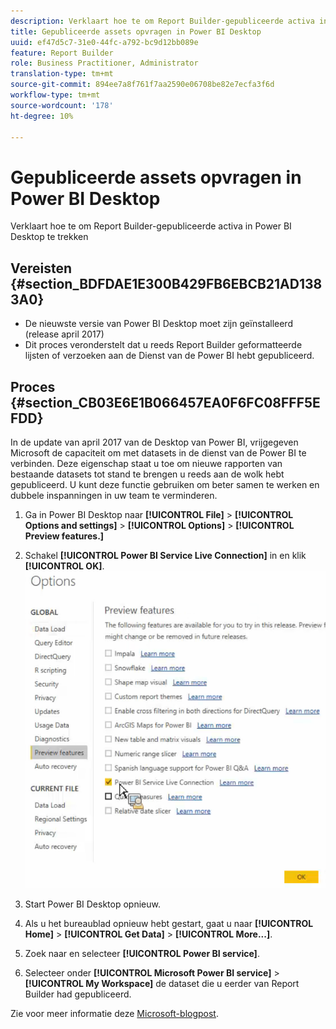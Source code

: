 ```yaml
---
description: Verklaart hoe te om Report Builder-gepubliceerde activa in Power BI Desktop te trekken
title: Gepubliceerde assets opvragen in Power BI Desktop
uuid: ef47d5c7-31e0-44fc-a792-bc9d12bb089e
feature: Report Builder
role: Business Practitioner, Administrator
translation-type: tm+mt
source-git-commit: 894ee7a8f761f7aa2590e06708be82e7ecfa3f6d
workflow-type: tm+mt
source-wordcount: '178'
ht-degree: 10%

---
```



# Gepubliceerde assets opvragen in Power BI Desktop

Verklaart hoe te om Report Builder-gepubliceerde activa in Power BI Desktop te trekken

## Vereisten {#section_BDFDAE1E300B429FB6EBCB21AD1383A0}

* De nieuwste versie van Power BI Desktop moet zijn geïnstalleerd (release april 2017)
* Dit proces veronderstelt dat u reeds Report Builder geformatteerde lijsten of verzoeken aan de Dienst van de Power BI hebt gepubliceerd.

## Proces {#section_CB03E6E1B066457EA0F6FC08FFF5EFDD}

In de update van april 2017 van de Desktop van Power BI, vrijgegeven Microsoft de capaciteit om met datasets in de dienst van de Power BI te verbinden. Deze eigenschap staat u toe om nieuwe rapporten van bestaande datasets tot stand te brengen u reeds aan de wolk hebt gepubliceerd. U kunt deze functie gebruiken om beter samen te werken en dubbele inspanningen in uw team te verminderen.

1. Ga in Power BI Desktop naar **[!UICONTROL File]** > **[!UICONTROL Options and settings]** > **[!UICONTROL Options]** > **[!UICONTROL Preview features.]**
1. Schakel **[!UICONTROL Power BI Service Live Connection]** in en klik **[!UICONTROL OK]**. ![](assets/bi-preview-features.png)

1. Start Power BI Desktop opnieuw.
1. Als u het bureaublad opnieuw hebt gestart, gaat u naar **[!UICONTROL Home]** > **[!UICONTROL Get Data]** > **[!UICONTROL More...]**.
1. Zoek naar en selecteer **[!UICONTROL Power BI service]**.
1. Selecteer onder **[!UICONTROL Microsoft Power BI service]** > **[!UICONTROL My Workspace]** de dataset die u eerder van Report Builder had gepubliceerd.

Zie voor meer informatie deze [Microsoft-blogpost](https://powerbi.microsoft.com/en-us/blog/connecting-to-datasets-in-the-power-bi-service-from-desktop/).

